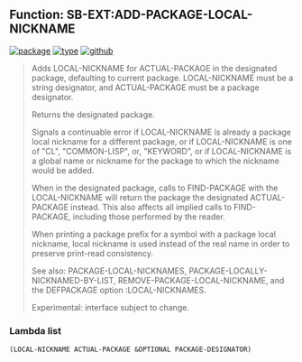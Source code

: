 ## Function: SB-EXT:ADD-PACKAGE-LOCAL-NICKNAME
[![package](https://img.shields.io/badge/Package-SB--EXT-5f9ea0.svg?style=social&colorA=999999)](../) [![type](https://img.shields.io/badge/Type-Function-5f9ea0.svg?style=social&colorA=999999)](../#function) [![github](https://img.shields.io/badge/GitHub-View_the_source-5f9ea0.svg?style=social&colorA=999999&logo=github)](https://github.com/sbcl/sbcl/blob/master/src/code/target-package.lisp/) 

> Adds LOCAL-NICKNAME for ACTUAL-PACKAGE in the designated package, defaulting
> to current package. LOCAL-NICKNAME must be a string designator, and
> ACTUAL-PACKAGE must be a package designator.
> 
> Returns the designated package.
> 
> Signals a continuable error if LOCAL-NICKNAME is already a package local
> nickname for a different package, or if LOCAL-NICKNAME is one of "CL",
> "COMMON-LISP", or, "KEYWORD", or if LOCAL-NICKNAME is a global name or
> nickname for the package to which the nickname would be added.
> 
> When in the designated package, calls to FIND-PACKAGE with the LOCAL-NICKNAME
> will return the package the designated ACTUAL-PACKAGE instead. This also
> affects all implied calls to FIND-PACKAGE, including those performed by the
> reader.
> 
> When printing a package prefix for a symbol with a package local nickname,
> local nickname is used instead of the real name in order to preserve
> print-read consistency.
> 
> See also: PACKAGE-LOCAL-NICKNAMES, PACKAGE-LOCALLY-NICKNAMED-BY-LIST,
> REMOVE-PACKAGE-LOCAL-NICKNAME, and the DEFPACKAGE option :LOCAL-NICKNAMES.
> 
> Experimental: interface subject to change.

### Lambda list
```
(LOCAL-NICKNAME ACTUAL-PACKAGE &OPTIONAL PACKAGE-DESIGNATOR)
```
